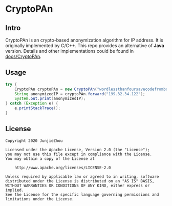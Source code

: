 # CryptoPAn
## Intro
CryptoPAn is an crypto-based anonymization algorithm for IP address. It is originally implemented by C/C++. This repo provides an alternative of **Java** version.
Details and other implementations could be found in [docs/CryptoPAn](docs/CryptoPAn.md).

## Usage
```Java
try {
    CryptoPAn cryptoPAn = new CryptoPAn("wordlessthanfoursavecodefromboom");//the parameter is key for AES, length of it should be 128/192/256 bits
    String anonymizedIP = cryptoPAn.forward("199.32.34.122");
    System.out.print(anonymizedIP);
} catch (Exception e) {
    e.printStackTrace();
}
```

## License
```
Copyright 2020 JunjieZhou

Licensed under the Apache License, Version 2.0 (the "License");
you may not use this file except in compliance with the License.
You may obtain a copy of the License at

    http://www.apache.org/licenses/LICENSE-2.0

Unless required by applicable law or agreed to in writing, software
distributed under the License is distributed on an "AS IS" BASIS,
WITHOUT WARRANTIES OR CONDITIONS OF ANY KIND, either express or implied.
See the License for the specific language governing permissions and
limitations under the License.
```
